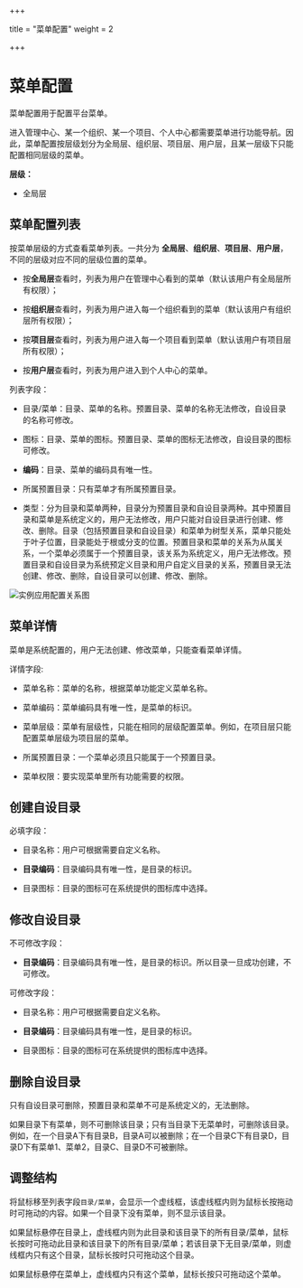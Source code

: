 ﻿+++

title = "菜单配置"
weight = 2

+++



# 菜单配置


菜单配置用于配置平台菜单。

进入管理中心、某一个组织、某一个项目、个人中心都需要菜单进行功能导航。因此，菜单配置按层级划分为全局层、组织层、项目层、用户层，且某一层级下只能配置相同层级的菜单。



**层级：**


- 全局层



<h2 id="1">菜单配置列表</h2>


按菜单层级的方式查看菜单列表。一共分为 **全局层**、**组织层**、**项目层**、**用户层**，不同的层级对应不同的层级位置的菜单。

- 按**全局层**查看时，列表为用户在管理中心看到的菜单（默认该用户有全局层所有权限）；

- 按**组织层**查看时，列表为用户进入每一个组织看到的菜单（默认该用户有组织层所有权限）；

- 按**项目层**查看时，列表为用户进入每一个项目看到菜单（默认该用户有项目层所有权限）；

- 按**用户层**查看时，列表为用户进入到个人中心的菜单。



列表字段：


- 目录/菜单：目录、菜单的名称。预置目录、菜单的名称无法修改，自设目录的名称可修改。

- 图标：目录、菜单的图标。预置目录、菜单的图标无法修改，自设目录的图标可修改。

- **编码**：目录、菜单的编码具有唯一性。
- 所属预置目录：只有菜单才有所属预置目录。

- 类型：分为目录和菜单两种，目录分为预置目录和自设目录两种。其中预置目录和菜单是系统定义的，用户无法修改，用户只能对自设目录进行创建、修改、删除。目录（包括预置目录和自设目录）和菜单为树型关系，菜单只能处于叶子位置，目录能处于根或分支的位置。预置目录和菜单的关系为从属关系，一个菜单必须属于一个预置目录，该关系为系统定义，用户无法修改。预置目录和自设目录为系统预定义目录和用户自定义目录的关系，预置目录无法创建、修改、删除，自设目录可以创建、修改、删除。

![实例应用配置关系图](/docs/user-guide/system-configuration/platform/image/menu.png)



<h2 id="2">菜单详情</h2>


菜单是系统配置的，用户无法创建、修改菜单，只能查看菜单详情。


详情字段:


- 菜单名称：菜单的名称，根据菜单功能定义菜单名称。

- 菜单编码：菜单编码具有唯一性，是菜单的标识。

- 菜单层级：菜单有层级性，只能在相同的层级配置菜单。例如，在项目层只能配置菜单层级为项目层的菜单。
- 所属预置目录：一个菜单必须且只能属于一个预置目录。
- 菜单权限：要实现菜单里所有功能需要的权限。




<h2 id="3">创建自设目录</h2>


必填字段：


- 目录名称：用户可根据需要自定义名称。

- **目录编码**：目录编码具有唯一性，是目录的标识。

- 目录图标：目录的图标可在系统提供的图标库中选择。



<h2 id="4">修改自设目录</h2>


不可修改字段：


- **目录编码**：目录编码具有唯一性，是目录的标识。所以目录一旦成功创建，不可修改。


可修改字段：


- 目录名称：用户可根据需要自定义名称。

- **目录编码**：目录编码具有唯一性，是目录的标识。

- 目录图标：目录的图标可在系统提供的图标库中选择。



<h2 id="5">删除自设目录</h2>


只有自设目录可删除，预置目录和菜单不可是系统定义的，无法删除。



如果目录下有菜单，则不可删除该目录；只有当目录下无菜单时，可删除该目录。例如，在一个目录A下有目录B，目录A可以被删除；在一个目录C下有目录D，目录D下有菜单1、菜单2，目录C、目录D不可被删除。



<h2 id="6">调整结构</h2>


将鼠标移至列表字段`目录/菜单`，会显示一个虚线框，该虚线框内则为鼠标长按拖动时可拖动的内容。如果一个目录下没有菜单，则不显示该目录。



如果鼠标悬停在目录上，虚线框内则为此目录和该目录下的所有目录/菜单，鼠标长按时可拖动此目录和该目录下的所有目录/菜单；若该目录下无目录/菜单，则虚线框内只有这个目录，鼠标长按时只可拖动这个目录。



如果鼠标悬停在菜单上，虚线框内只有这个菜单，鼠标长按只可拖动这个菜单。